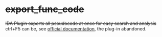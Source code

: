 # ~~export_func_code~~
~~IDA Plugin exports all pseudocode at once for easy search and analysis~~  
ctrl+F5 can be, see [official documentation](https://www.hex-rays.com/products/decompiler/manual/interactive.shtml), the plug-in abandoned.
